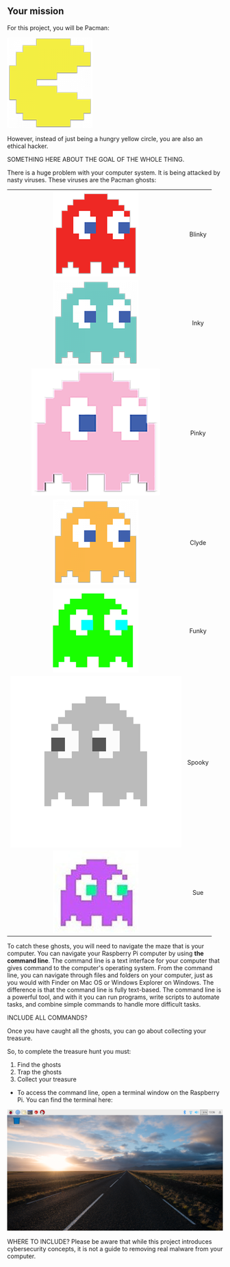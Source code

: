 ## Your mission

For this project, you will be Pacman:

![Pacman Image](images/pacmancharacter.png)

However, instead of just being a hungry yellow circle, you are also an ethical hacker.

SOMETHING HERE ABOUT THE GOAL OF THE WHOLE THING.

There is a huge problem with your computer system. It is being attacked by nasty viruses. These viruses are the Pacman ghosts:

|                                              |                                              |
| :------------------------------------------: | :------------------------------------------: |
| ![Blinky Ghost](images/ghostblinky.png)      | Blinky                                       |
| ![Inky Ghost](images/ghostinky.png)          | Inky                                         |
| ![Pinky Ghost](images/ghostpinky.png)        | Pinky                                        |
| ![Clyde Ghost](images/ghostclyde.png)        | Clyde                                        |
| ![Funky Ghost](images/ghostfunky.png)        | Funky                                        |
| ![Spooky Ghost](images/ghostspooky.png)      | Spooky                                       |
| ![Sue Ghost](images/ghostsue.jpg)            | Sue                                          |

To catch these ghosts, you will need to navigate the maze that is your computer. You can navigate your Raspberry Pi computer by using **the command line**. The command line is a text interface for your computer that gives command to the computer's operating system. From the command line, you can navigate through files and folders on your computer, just as you would with Finder on Mac OS or Windows Explorer on Windows. The difference is that the command line is fully text-based. The command line is a powerful tool, and with it you can run programs, write scripts to automate tasks, and combine simple commands to handle more difficult tasks.

INCLUDE ALL COMMANDS?

Once you have caught all the ghosts, you can go about collecting your treasure.

So, to complete the treasure hunt you must:

1. Find the ghosts
2. Trap the ghosts
3. Collect your treasure


+ To access the command line, open a terminal window on the Raspberry Pi. You can find the terminal here:

![Find Terminal](images/findterminal.png)

WHERE TO INCLUDE? Please be aware that while this project introduces cybersecurity concepts, it is not a guide to removing real malware from your computer.

